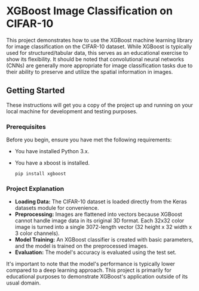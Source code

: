 # XGBoost Image Classification on CIFAR-10

This project demonstrates how to use the XGBoost machine learning library for image classification on the CIFAR-10 dataset. While XGBoost is typically used for structured/tabular data, this serves as an educational exercise to show its flexibility. It should be noted that convolutional neural networks (CNNs) are generally more appropriate for image classification tasks due to their ability to preserve and utilize the spatial information in images.

## Getting Started

These instructions will get you a copy of the project up and running on your local machine for development and testing purposes.

### Prerequisites

Before you begin, ensure you have met the following requirements:
- You have installed Python 3.x.
- You have a xboost is installed.
  
      pip install xgboost

### Project Explanation
- **Loading Data:** The CIFAR-10 dataset is loaded directly from the Keras datasets module for convenience.
- **Preprocessing:** Images are flattened into vectors because XGBoost cannot handle image data in its original 3D format. Each 32x32 color image is turned into a single 3072-length vector (32 height x 32 width x 3 color channels).
- **Model Training:** An XGBoost classifier is created with basic parameters, and the model is trained on the preprocessed images.
- **Evaluation:** The model's accuracy is evaluated using the test set.

It's important to note that the model's performance is typically lower compared to a deep learning approach. This project is primarily for educational purposes to demonstrate XGBoost's application outside of its usual domain.
